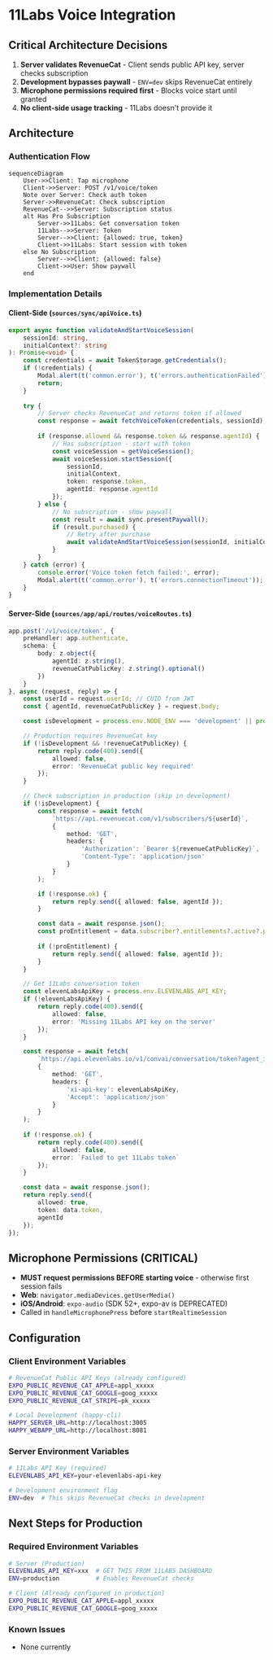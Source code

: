 # 11Labs Voice Integration

## Critical Architecture Decisions

1. **Server validates RevenueCat** - Client sends public API key, server checks subscription
2. **Development bypasses paywall** - `ENV=dev` skips RevenueCat entirely
3. **Microphone permissions required first** - Blocks voice start until granted
4. **No client-side usage tracking** - 11Labs doesn't provide it

## Architecture

### Authentication Flow

```mermaid
sequenceDiagram
    User->>Client: Tap microphone
    Client->>Server: POST /v1/voice/token
    Note over Server: Check auth token
    Server->>RevenueCat: Check subscription
    RevenueCat-->>Server: Subscription status
    alt Has Pro Subscription
        Server->>11Labs: Get conversation token
        11Labs-->>Server: Token
        Server-->>Client: {allowed: true, token}
        Client->>11Labs: Start session with token
    else No Subscription
        Server-->>Client: {allowed: false}
        Client->>User: Show paywall
    end
```

### Implementation Details

#### Client-Side (`sources/sync/apiVoice.ts`)

```typescript
export async function validateAndStartVoiceSession(
    sessionId: string,
    initialContext?: string
): Promise<void> {
    const credentials = await TokenStorage.getCredentials();
    if (!credentials) {
        Modal.alert(t('common.error'), t('errors.authenticationFailed'));
        return;
    }
    
    try {
        // Server checks RevenueCat and returns token if allowed
        const response = await fetchVoiceToken(credentials, sessionId);
        
        if (response.allowed && response.token && response.agentId) {
            // Has subscription - start with token
            const voiceSession = getVoiceSession();
            await voiceSession.startSession({
                sessionId,
                initialContext,
                token: response.token,
                agentId: response.agentId
            });
        } else {
            // No subscription - show paywall
            const result = await sync.presentPaywall();
            if (result.purchased) {
                // Retry after purchase
                await validateAndStartVoiceSession(sessionId, initialContext);
            }
        }
    } catch (error) {
        console.error('Voice token fetch failed:', error);
        Modal.alert(t('common.error'), t('errors.connectionTimeout'));
    }
}
```

#### Server-Side (`sources/app/api/routes/voiceRoutes.ts`)

```typescript
app.post('/v1/voice/token', {
    preHandler: app.authenticate,
    schema: {
        body: z.object({
            agentId: z.string(),
            revenueCatPublicKey: z.string().optional()
        })
    }
}, async (request, reply) => {
    const userId = request.userId; // CUID from JWT
    const { agentId, revenueCatPublicKey } = request.body;

    const isDevelopment = process.env.NODE_ENV === 'development' || process.env.ENV === 'dev';

    // Production requires RevenueCat key
    if (!isDevelopment && !revenueCatPublicKey) {
        return reply.code(400).send({ 
            allowed: false,
            error: 'RevenueCat public key required'
        });
    }

    // Check subscription in production (skip in development)
    if (!isDevelopment) {
        const response = await fetch(
            `https://api.revenuecat.com/v1/subscribers/${userId}`,
            {
                method: 'GET',
                headers: {
                    'Authorization': `Bearer ${revenueCatPublicKey}`,
                    'Content-Type': 'application/json'
                }
            }
        );

        if (!response.ok) {
            return reply.send({ allowed: false, agentId });
        }

        const data = await response.json();
        const proEntitlement = data.subscriber?.entitlements?.active?.pro;
        
        if (!proEntitlement) {
            return reply.send({ allowed: false, agentId });
        }
    }

    // Get 11Labs conversation token
    const elevenLabsApiKey = process.env.ELEVENLABS_API_KEY;
    if (!elevenLabsApiKey) {
        return reply.code(400).send({ 
            allowed: false, 
            error: 'Missing 11Labs API key on the server' 
        });
    }

    const response = await fetch(
        `https://api.elevenlabs.io/v1/convai/conversation/token?agent_id=${agentId}`,
        {
            method: 'GET',
            headers: {
                'xi-api-key': elevenLabsApiKey,
                'Accept': 'application/json'
            }
        }
    );
    
    if (!response.ok) {
        return reply.code(400).send({ 
            allowed: false,
            error: `Failed to get 11Labs token`
        });
    }

    const data = await response.json();
    return reply.send({
        allowed: true,
        token: data.token,
        agentId
    });
});
```

## Microphone Permissions (CRITICAL)
- **MUST request permissions BEFORE starting voice** - otherwise first session fails
- **Web**: `navigator.mediaDevices.getUserMedia()`
- **iOS/Android**: `expo-audio` (SDK 52+, expo-av is DEPRECATED)
- Called in `handleMicrophonePress` before `startRealtimeSession`

## Configuration

### Client Environment Variables

```bash
# RevenueCat Public API Keys (already configured)
EXPO_PUBLIC_REVENUE_CAT_APPLE=appl_xxxxx
EXPO_PUBLIC_REVENUE_CAT_GOOGLE=goog_xxxxx  
EXPO_PUBLIC_REVENUE_CAT_STRIPE=pk_xxxxx

# Local Development (happy-cli)
HAPPY_SERVER_URL=http://localhost:3005
HAPPY_WEBAPP_URL=http://localhost:8081
```

### Server Environment Variables

```bash
# 11Labs API Key (required)
ELEVENLABS_API_KEY=your-elevenlabs-api-key

# Development environment flag
ENV=dev  # This skips RevenueCat checks in development
```

## Next Steps for Production

### Required Environment Variables
```bash
# Server (Production)
ELEVENLABS_API_KEY=xxx  # GET THIS FROM 11LABS DASHBOARD
ENV=production          # Enables RevenueCat checks

# Client (Already configured in production)
EXPO_PUBLIC_REVENUE_CAT_APPLE=appl_xxxxx
EXPO_PUBLIC_REVENUE_CAT_GOOGLE=goog_xxxxx
```

### Known Issues
- None currently

